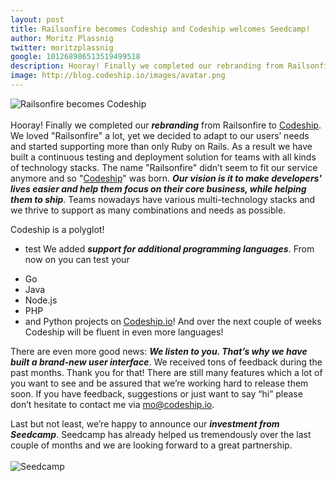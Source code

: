 ```yaml
---
layout: post
title: Railsonfire becomes Codeship and Codeship welcomes Seedcamp!
author: Moritz Plassnig
twitter: moritzplassnig
google: 101268986513519499518
description: Hooray! Finally we completed our rebranding from Railsonfire to Codeship. Furthermore we're happy to announce our investment from Seedcamp.
image: http://blog.codeship.io/images/avatar.png
---
```


![Railsonfire becomes Codeship](http://blog.codeship.io/images/rebranding/rebranding.png "Railsonfire becomes Codeship")
</br></br>
Hooray! Finally we completed our ***rebranding*** from Railsonfire to [Codeship](https://www.codeship.io). We loved "Railsonfire" a lot, yet we decided to adapt to our users’ needs and started supporting more than only Ruby on Rails.
As a result we have built a continuous testing and deployment solution for teams with all kinds of technology stacks. The name "Railsonfire" didn’t seem to fit our service anymore and so "[Codeship](https://www.codeship.io)" was born. ***Our vision is it to make developers' lives easier and help them focus on their core business, while helping them to _ship_***. Teams nowadays have various multi-technology stacks and we thrive to support as many combinations and needs as possible.

Codeship is a polyglot!
* test
We added ***support for additional programming languages***. From now on you can test your
+ Go
+ Java
+ Node.js
+ PHP
+ and Python
projects on [Codeship.io](https://www.codeship.io)! And over the next couple of weeks Codeship will be fluent in even more languages!

There are even more good news: ***We listen to you. That’s why we have built a brand-new user interface***.
We received tons of feedback during the past months. Thank you for that! There are still many features which a lot of you want to see and be assured that we’re working hard to release them soon. If you have feedback, suggestions or just want to say “hi” please don’t hesitate to contact me via [mo@codeship.io](mailto:mo@codeship.io).

Last but not least, we’re happy to announce our ***investment from Seedcamp***. Seedcamp has already helped us tremendously over the last couple of months and we are looking forward to a great partnership.
</br></br>
![Seedcamp](http://blog.codeship.io/images/rebranding/seedcamp.png "Seedcamp")
